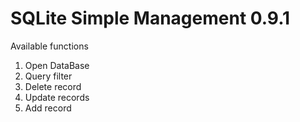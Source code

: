 # SQLite Simple Management 0.9.1

Available functions

1. Open DataBase
2. Query filter
3. Delete record
4. Update records
5. Add record
